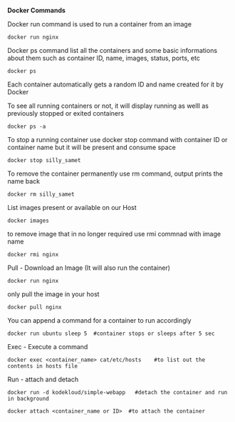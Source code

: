 **Docker Commands**

Docker run command is used to run a container from an image
```
docker run nginx
```
Docker ps command list all the containers and some basic informations about them such as container ID, name, images, status, ports, etc
```
docker ps
```
Each container automatically gets a random ID and name created for it by Docker

To see all running containers or not, it will display running as welll as previously stopped or exited containers
```
docker ps -a
```
To stop a running container use docker stop command with container ID or container name but it will be present and consume space
```
docker stop silly_samet
```
To remove the container permanently use rm command, output prints the name back
```
docker rm silly_samet
```
List images present or available on our Host
```
docker images
```
to remove image that in no longer required use rmi commnad with image name
```
docker rmi nginx
```

Pull - Download an Image (It will also run the container)
```
docker run nginx
```

only pull the image in your host
```
docker pull nginx
```

You can append a command for a container to run accordingly
```
docker run ubuntu sleep 5  #container stops or sleeps after 5 sec
```

Exec - Execute a command
```
docker exec <container_name> cat/etc/hosts    #to list out the contents in hosts file
```

Run - attach and detach
```
docker run -d kodekloud/simple-webapp   #detach the container and run in background

docker attach <container_name or ID>  #to attach the container
```







